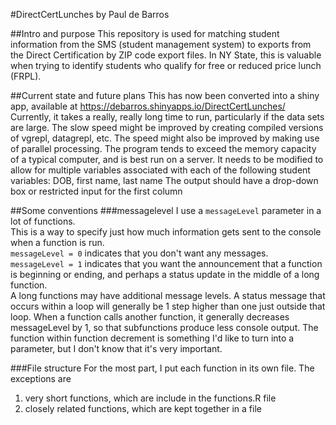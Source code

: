 #DirectCertLunches
by Paul de Barros

##Intro and purpose
This repository is used for matching student information from the SMS (student management system) to exports from the Direct Certification by ZIP code export files.
In NY State, this is valuable when trying to identify students who qualify for free or reduced price lunch (FRPL).

##Current state and future plans
This has now been converted into a shiny app, available at https://debarros.shinyapps.io/DirectCertLunches/
Currently, it takes a really, really long time to run, particularly if the data sets are large.
The slow speed might be improved by creating compiled versions of vgrepl, datagrepl, etc.
The speed might also be improved by making use of parallel processing.
The program tends to exceed the memory capacity of a typical computer, and is best run on a server.
It needs to be modified to allow for multiple variables associated with each of the following student variables: DOB, first name, last name
The output should have a drop-down box or restricted input for the first column


##Some conventions
###messagelevel
I use a `messageLevel` parameter in a lot of functions.  
This is a way to specify just how much information gets sent to the console when a function is run.  
`messageLevel = 0` indicates that you don't want any messages.  
`messageLevel = 1` indicates that you want the announcement that a function is beginning or ending, and perhaps a status update in the middle of a long function.  
A long functions may have additional message levels.
A status message that occurs within a loop will generally be 1 step higher than one just outside that loop.
When a function calls another function, it generally decreases messageLevel by 1, so that subfunctions produce less console output.
The function within function decrement is something I'd like to turn into a parameter, but I don't know that it's very important.

###File structure
For the most part, I put each function in its own file.  The exceptions are 

1. very short functions, which are include in the functions.R file
1. closely related functions, which are kept together in a file

